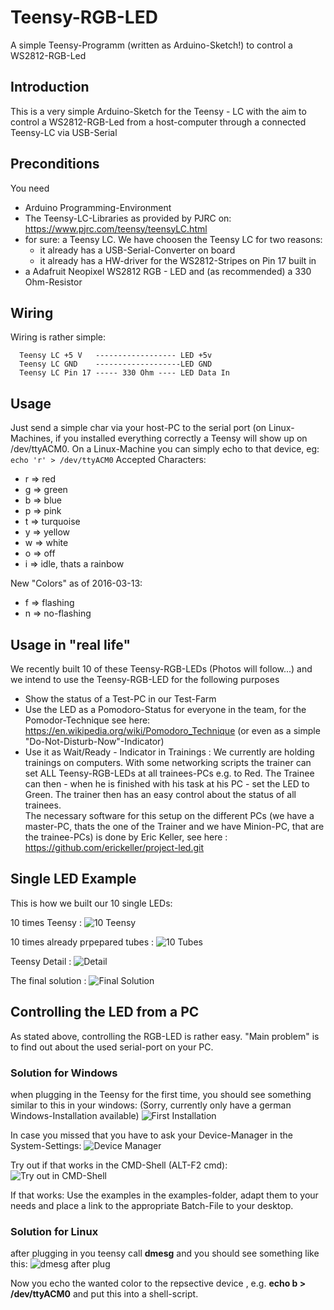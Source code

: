 # Teensy-RGB-LED
A simple Teensy-Programm (written as Arduino-Sketch!) to control a WS2812-RGB-Led

## Introduction
This is a very simple Arduino-Sketch for the Teensy - LC with the aim to control a WS2812-RGB-Led from a
host-computer through a connected Teensy-LC via USB-Serial

## Preconditions
You need
- Arduino Programming-Environment
- The Teensy-LC-Libraries as provided by PJRC on: https://www.pjrc.com/teensy/teensyLC.html
- for sure: a Teensy LC. We have choosen the Teensy LC for two reasons:
  - it already has a USB-Serial-Converter on board
  - it already has a HW-driver for the WS2812-Stripes on Pin 17 built in
- a Adafruit Neopixel WS2812 RGB - LED and (as recommended) a 330 Ohm-Resistor

## Wiring
Wiring is rather simple:

```
  Teensy LC +5 V   ------------------ LED +5v
  Teensy LC GND    -------------------LED GND
  Teensy LC Pin 17 ----- 330 Ohm ---- LED Data In
```
## Usage
Just send a simple char via your host-PC to the serial port (on Linux-Machines, if you installed everything correctly a Teensy will show up on /dev/ttyACM0.
On a Linux-Machine you can simply echo to that device, eg: `echo 'r' > /dev/ttyACM0`
Accepted Characters:
- r => red
- g => green
- b => blue
- p => pink
- t => turquoise
- y => yellow
- w => white
- o => off
- i => idle, thats a rainbow

New "Colors" as of 2016-03-13:

- f => flashing
- n => no-flashing


## Usage in "real life"
We recently built 10 of these Teensy-RGB-LEDs (Photos will follow...) and we intend to use the Teensy-RGB-LED for the following purposes
- Show the status of a Test-PC in our Test-Farm
- Use the LED as a Pomodoro-Status for everyone in the team, for the Pomodor-Technique see here:  https://en.wikipedia.org/wiki/Pomodoro_Technique (or even as a simple "Do-Not-Disturb-Now"-Indicator)
- Use it as Wait/Ready - Indicator in Trainings : We currently are holding trainings on computers. With some networking scripts the trainer can set ALL Teensy-RGB-LEDs at all trainees-PCs e.g. to Red. The Trainee can then - when he is finished with his task at his PC - set the LED to Green. The trainer then has an easy control about the status of all trainees.<br>The necessary software for this setup on the different PCs (we have a master-PC, thats the one of the Trainer and we have Minion-PC, that are the trainee-PCs) is done by Eric Keller, see here : https://github.com/erickeller/project-led.git

## Single LED Example
This is how we built our 10 single LEDs:

 10 times Teensy :
 ![10 Teensy](images/Teensy_times_ten_sm.jpg)

 10 times already prpepared tubes :
 ![10 Tubes](images/Tubes_times_ten_sm.jpg)

 Teensy Detail :
 ![Detail](images/Teensy_detail_sm.jpg)

 The final solution :
 ![Final Solution](images/final_solution_sm.jpg)

## Controlling the LED from a PC

As stated above, controlling the RGB-LED is rather easy.
"Main problem" is to find out about the used serial-port on your PC.

### Solution for Windows

when plugging in the Teensy for the first time, you should see something similar to this in your windows:
(Sorry, currently only have a german Windows-Installation available)
![First Installation](images/Installed_Teensy.png)

In case you missed that you have to ask your Device-Manager in the System-Settings:
![Device Manager](images/System_Device-Manager_Com-Ports.png)

Try out if that works in the CMD-Shell (ALT-F2 cmd):
![Try out in CMD-Shell](images/Test-in-CMD-Shell.png)

If that works: Use the examples in the examples-folder, adapt them to your needs and place a link to the appropriate Batch-File to your desktop.

### Solution for Linux

after plugging in you teensy call ____dmesg____ and you should see something like this:
![dmesg after plug](images/linux_dmesg.png)

Now you echo the wanted color to the repsective device ,
e.g. ____echo b > /dev/ttyACM0____
and put this into a shell-script.


